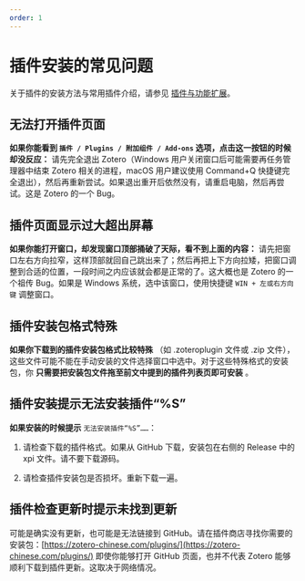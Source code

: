 ```yaml
---
order: 1
---
```


# 插件安装的常见问题

关于插件的安装方法与常用插件介绍，请参见 [插件与功能扩展](../plugins/about-plugin.md)。

## 无法打开插件页面

**如果你能看到 `插件 / Plugins / 附加组件 / Add-ons` 选项，点击这一按钮的时候却没反应：** 请先完全退出 Zotero（Windows 用户关闭窗口后可能需要再任务管理器中结束 Zotero 相关的进程，macOS 用户建议使用 Command+Q 快捷键完全退出），然后再重新尝试。如果退出重开后依然没有，请重启电脑，然后再尝试。这是 Zotero 的一个 Bug。

## 插件页面显示过大超出屏幕

**如果你能打开窗口，却发现窗口顶部捅破了天际，看不到上面的内容：** 请先把窗口左右方向拉窄，这样顶部就回自己跳出来了；然后再把上下方向拉矮，把窗口调整到合适的位置，一段时间之内应该就会都是正常的了。这大概也是 Zotero 的一个祖传 Bug。如果是 Windows 系统，选中该窗口，使用快捷键 `WIN + 左或右方向键` 调整窗口。

## 插件安装包格式特殊

**如果你下载到的插件安装包格式比较特殊** （如 .zoteroplugin 文件或 .zip 文件），这些文件可能不能在手动安装的文件选择窗口中选中。对于这些特殊格式的安装包，你 **只需要把安装包文件拖至前文中提到的插件列表页即可安装** 。

## 插件安装提示无法安装插件“%S”

**如果安装的时候提示** `无法安装插件“%S”……`：

1. 请检查下载的插件格式。如果从 GitHub 下载，安装包在右侧的 Release 中的 xpi 文件。请不要下载源码。

2. 请检查插件安装包是否损坏。重新下载一遍。

## 插件检查更新时提示未找到更新

可能是确实没有更新，也可能是无法链接到 GitHub。请在插件商店寻找你需要的安装包：[https://zotero-chinese.com/plugins/](https://zotero-chinese.com/plugins/)
即使你能够打开 GitHub 页面，也并不代表 Zotero 能够顺利下载到插件更新。这取决于网络情况。
